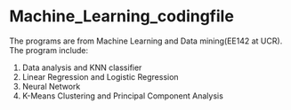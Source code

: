 # Machine_Learning_codingfile
The programs are from Machine Learning and Data mining(EE142 at UCR). 
The program include:
1. Data analysis and KNN classifier
2. Linear Regression and Logistic Regression
3. Neural Network
4. K-Means Clustering and Principal Component Analysis
